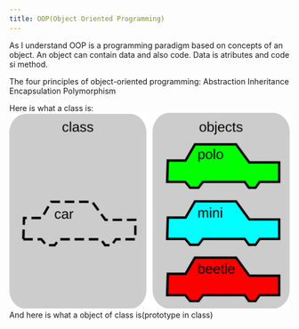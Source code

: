 ```yaml
---
title: OOP(Object Oriented Programming)
---
```

As I understand OOP is a programming paradigm based on concepts of an object.
An object can contain data and also code.
Data is atributes and code si method.

The four principles of object-oriented programming:
Abstraction
Inheritance
Encapsulation
Polymorphism

Here is what a class is:
![photo](../static/img/asf.png)
And here is what a object of class is(prototype in class)
